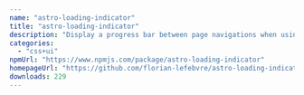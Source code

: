 ```yaml
---
name: "astro-loading-indicator"
title: "astro-loading-indicator"
description: "Display a progress bar between page navigations when using View Transitions"
categories:
  - "css+ui"
npmUrl: "https://www.npmjs.com/package/astro-loading-indicator"
homepageUrl: "https://github.com/florian-lefebvre/astro-loading-indicator"
downloads: 229
---
```


